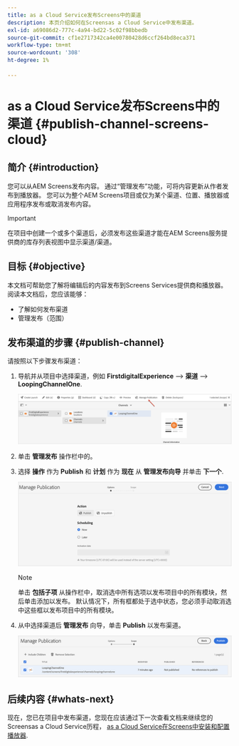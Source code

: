 ```yaml
---
title: as a Cloud Service发布Screens中的渠道
description: 本页介绍如何在Screensas a Cloud Service中发布渠道。
exl-id: a69086d2-777c-4a94-bd22-5c02f98bbedb
source-git-commit: cf1e2717342ca4e00780428d6ccf264bd8eca371
workflow-type: tm+mt
source-wordcount: '308'
ht-degree: 1%

---
```


# as a Cloud Service发布Screens中的渠道 {#publish-channel-screens-cloud}

## 简介 {#introduction}

您可以从AEM Screens发布内容。 通过“管理发布”功能，可将内容更新从作者发布到播放器。 您可以为整个AEM Screens项目或仅为某个渠道、位置、播放器或应用程序发布或取消发布内容。

>[!IMPORTANT]
>在项目中创建一个或多个渠道后，必须发布这些渠道才能在AEM Screens服务提供商的库存列表视图中显示渠道/渠道。

## 目标 {#objective}

本文档可帮助您了解将编辑后的内容发布到Screens Services提供商和播放器。 阅读本文档后，您应该能够：

* 了解如何发布渠道
* 管理发布（范围）

## 发布渠道的步骤 {#publish-channel}

请按照以下步骤发布渠道：

1. 导航并从项目中选择渠道，例如 **FirstdigitalExperience** —> **渠道** —> **LoopingChannelOne**.

   ![选择频道](/help/screens-cloud/assets/create-content/managepub-1.png)

1. 单击 **管理发布** 操作栏中的。

1. 选择 **操作** 作为 **Publish** 和 **计划** 作为 **现在** 从 **管理发布向导** 并单击 **下一个**.

   ![选择发布操作](/help/screens-cloud/assets/create-content/managepub-2.png)

   >[!NOTE]
   >单击 **包括子项** 从操作栏中，取消选中所有选项以发布项目中的所有模块，然后单击添加以发布。 默认情况下，所有框都处于选中状态，您必须手动取消选中这些框以发布项目中的所有模块。

1. 从中选择渠道后 **管理发布** 向导，单击 **Publish** 以发布渠道。

   ![发布渠道](/help/screens-cloud/assets/create-content/managepub-3.png)


## 后续内容 {#whats-next}

现在，您已在项目中发布渠道，您现在应该通过下一次查看文档来继续您的Screensas a Cloud Service历程， [as a Cloud Service在Screens中安装和配置播放器](/help/screens-cloud/managing-players-registration/installing-screens-cloud-player.md).
